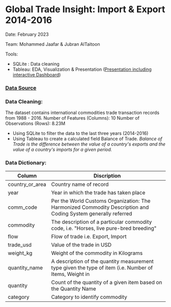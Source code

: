 # Global Trade Insight: Import & Export 2014-2016

Date: February 2023

Team: Mohammed Jaafar & Jubran AlTaitoon

Tools: 
  - SQLite : Data cleaning
  - Tableau: EDA, Visualization & Presentation ([Presentation including interactive Dashboard](https://public.tableau.com/views/GlobalInsightImportandExport2014-2016/GlobalInsightImportExport2014-2016?:language=en-GB&:display_count=n&:origin=viz_share_link))

### [Data Source](https://www.kaggle.com/datasets/unitednations/global-commodity-trade-statistics)

### Data Cleaning:
The dataset contains international commodities trade transaction records from 1988 - 2016.
Number of Features (Columns): 10
Number of Observations (Rows): 8.23M 

- Using SQLite to filter the data to the last three years (2014-2016)
- Using Tableau to create a calculated field Balance of Trade. _Balance of Trade is the difference between the value of a country's exports and the value of a country's imports for a given period._

### Data Dictionary:
| Column | Discription|
|--------|------------|
|country_or_area|Country name of record|
|year|Year in which the trade has taken place|
|comm_code|Per the World Customs Organization: The Harmonized Commodity Description and Coding System generally referred|
|commodity|The description of a particular commodity code, i.e. "Horses, live pure-bred breeding"|
|flow|Flow of trade i.e. Export, Import|
|trade_usd|Value of the trade in USD|
|weight_kg|Weight of the commodity in Kilograms|
|quantity_name|A description of the quantity measurement type given the type of item (i.e. Number of Items, Weight in|
|quantity|Count of the quantity of a given item based on the Quantity Name|
|category|Category to identify commodity|

